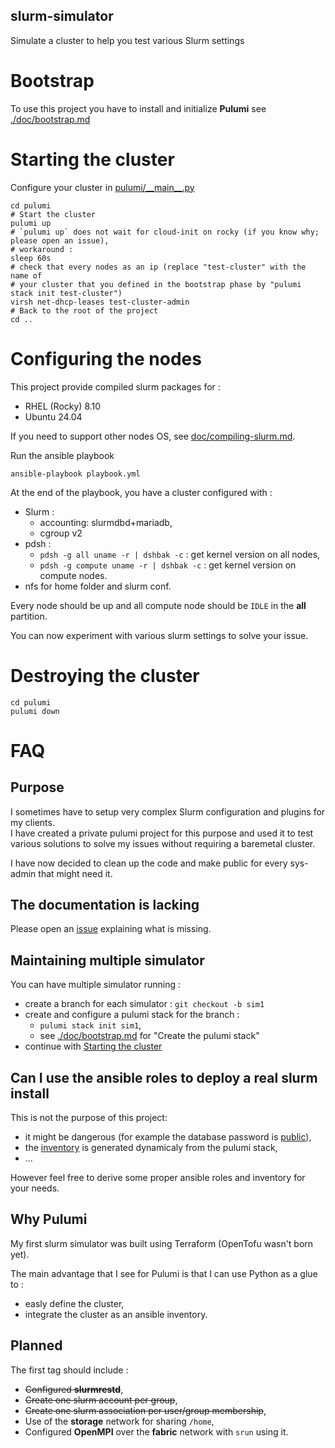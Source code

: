 slurm-simulator
-----------------------

Simulate a cluster to help you test various Slurm settings


# Bootstrap

To use this project you have to install and initialize **Pulumi** see [./doc/bootstrap.md](./doc/bootstrap.md)


# Starting the cluster

Configure your cluster in [pulumi/\_\_main\_\_.py](https://github.com/sdiak/slurm-simulator/blob/3fbbdd2db435a5550db914e4850e2009fae14ee0/pulumi/__main__.py#L15-L27)

```shell
cd pulumi
# Start the cluster
pulumi up
# `pulumi up` does not wait for cloud-init on rocky (if you know why; please open an issue),
# workaround :
sleep 60s
# check that every nodes as an ip (replace "test-cluster" with the name of
# your cluster that you defined in the bootstrap phase by "pulumi stack init test-cluster")
virsh net-dhcp-leases test-cluster-admin
# Back to the root of the project
cd ..
```

# Configuring the nodes

This project provide compiled slurm packages for :
- RHEL (Rocky) 8.10
- Ubuntu 24.04

If you need to support other nodes OS, see [doc/compiling-slurm.md](./doc/compiling-slurm.md).

Run the ansible playbook
```shell
ansible-playbook playbook.yml
```

At the end of the playbook, you have a cluster configured with :

- Slurm :
    - accounting: slurmdbd+mariadb,
    - cgroup v2
- pdsh :
    - `pdsh -g all uname -r | dshbak -c` : get kernel version on all nodes,
    - `pdsh -g compute uname -r | dshbak -c` : get kernel version on compute nodes.
- nfs for home folder and slurm conf.

Every node should be up and all compute node should be `IDLE` in the **all** partition.

You can now experiment with various slurm settings to solve your issue.

# Destroying the cluster

```shell
cd pulumi
pulumi down
```

# FAQ

## Purpose

I sometimes have to setup very complex Slurm configuration and plugins for my clients.\
I have created a private pulumi project for this purpose and used it to test various solutions to solve my issues without requiring a baremetal cluster.

I have now decided to clean up the code and make public for every sys-admin that might need it.

## The documentation is lacking

Please open an [issue](https://github.com/sdiak/slurm-simulator/issues) explaining what is missing.

## Maintaining multiple simulator

You can have multiple simulator running :
- create a branch for each simulator : `git checkout -b sim1`
- create and configure a pulumi stack for the branch :
    - `pulumi stack init sim1`,
    - see [./doc/bootstrap.md](./doc/bootstrap.md) for "Create the pulumi stack"
- continue with [Starting the cluster](#starting-the-cluster)

## Can I use the ansible roles to deploy a real slurm install

This is not the purpose of this project:
- it might be dangerous (for example the database password is [public](https://github.com/sdiak/slurm-simulator/blob/531cb90eae89fecf7e01925ec468cb4d1964ea52/roles/slurm/vars/main.yml#L3)),
- the [inventory](https://github.com/sdiak/slurm-simulator/blob/531cb90eae89fecf7e01925ec468cb4d1964ea52/ansible-hosts) is generated dynamicaly from the pulumi stack,
- ...

However feel free to derive some proper ansible roles and inventory for your needs.

## Why Pulumi

My first slurm simulator was built using Terraform (OpenTofu wasn't born yet).

The main advantage that I see for Pulumi is that I can use Python as a glue to :

- easly define the cluster,
- integrate the cluster as an ansible inventory.

## Planned

The first tag should include :

- ~~Configured **slurmrestd**~~,
- ~~Create one slurm account per group~~,
- ~~Create one slurm association per user/group membership~~,
- Use of the **storage** network for sharing `/home`,
- Configured **OpenMPI** over the **fabric** network with `srun` using it.

